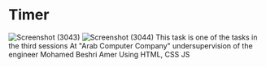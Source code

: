 # Timer
![Screenshot (3043)](https://user-images.githubusercontent.com/79559477/187724467-deb3ffd5-1ec3-4b29-881b-43dd7be68a16.png)
![Screenshot (3044)](https://user-images.githubusercontent.com/79559477/187724760-5ed32f20-e698-4cec-aa71-77f600964269.png)
 This task is one of the tasks in the third sessions At "Arab Computer Company" undersupervision of the engineer Mohamed Beshri Amer
Using HTML, CSS JS
